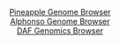 <div id="Pineapple_Genome_Browser" align="center">
  <a href="https://igv.org/app/?sessionURL=blob:zZNRb9owFIX_i6VWmxQSJyEJiYSmtAXWsbYqKGRrVUUmcYKLYwfbhALiv89Fm_bSSeVh0yQ_2Fe27znHn_egxUISzkAEHNP2TNsGBpALvpmiuqH4FtVYgqhEVGIDCFxigVmOQbQHJZIKJZOv.uRCqUZGlkVU06kRq7gpXRPVaMcZ2kgz57V1ySlFcy6Q4kJaFwK13CJV29ngOWoaU_d2Tc8qkEIWos2CM8mtBrMq2.j7sl.lrMKM1zir11SRo4BM69EaC7NEn.J0Guc5lnKMt9dFPx5fxzN3kDyM_MuH5O5zmvjp.ZRUDKm1wP0z52KWPt.UZ85wdXsV.jMhr9Kq5cNxaz9_uT9zr84HLw0RWPbtwO65Yc_thjocwgr88j_51oOc6L2bQBYE2vloQsft4PYeyWe3xKuRHAY3f3B.MADl.VrTAPKFCCIbGi70Dc_xO69Tu2dA.JqP4AREj08GUALlS739cQ_UttHMAIlX6yM.BuCiwAJEnRDCwA5Dx.sGXRiG9sHYg7Wgfy_cYTIJA.jEjuNnJaFKA11kkjXSRIyZbV6a1e7ENG8mHm12kPu9HlzeqaaqPPlwEcPBaPlWlh7U_nXr4wNqo.9R9E.4e48QU81Phe1lO.r2eLrcxQm8K74T.a2LtrNVVV2_.cmO8ZwWTclFjZTeryt6.ZO2FgmCmNKFlkgyJ5SobapT5BsQ2Y6roQU5p1xTCEQ1_wANaNge_PgbTvfwdPgB">Pineapple Genome Browser</a>
</div>
<div id="Alphonso_Genome_Browser" align="center">
  <a href="https://igv.org/app/?sessionURL=blob:zZLdatswGIbvRZCygWNLduI_KMPN0t.0I8nStCnFKLbsiNqSI8l2k5B7nxo2dtJBc7AxMMb.kKX3ffzsQEOEpJyBENgm6psIAQPIFW.nuKwKcodLIkGY4UISAwiSEUFYQkC4AxmWCs8mI_3lSqlKhpZFVdUtMcu5KR0Tl3jLGW6lmfDSGvCiwEsusOJCWmcCN9yiedNtyRJXlanPdsy.lWKFLVxUK84ktyrC8rjV.8W_RnFOGC9JXNaFoocAsc6jM6Zmhr9E82mUJETKG7K5Sk.jm6vo3hnOFhfuYDH7djmfufOTKc0ZVrUgp4Mi2j6Q8UVqR.iqtxmml4_eCMqoxuOO8_Vk.FpRQeQp8pDvBH4PuRoMZSl5_Z8664se2fslQdOxGDKR3nfsc8_Xt2i0tW_r9SJqB.273T2wN0DBk1q7AJKV8EIEDQe6Rt92u2.PyDcgDDQhwSkIn54NoAROXvTypx1Qm0obAyRZ1wd5DMBFSgQIuwGEHgoCu9_zejAI0N7YgVoUfw_v.WwSeNCObNuNM1oorXMaS1ZJEzNmNklm5tsjeS788g1hbwzrlYj6k1t_.DAaLNfpdVnKP9A0gD788BN11Y9k.ifufSSIqZbHCvdaZx37jAROsw7WBUXX34U78BN3Mr58vH0XkK_rHgcn46LESq_XE_3607gGC4qZ0oOGSrqkBVWbuebIWxAi29HigoQXXJsIRL78BA1ooD78_FtQZ_.8_wE-">Alphonso Genome Browser</a>
</div>


<div id="DAF_Genomics_Browser" align="center">
  <a href="https://igv.org/app/?sessionURL=blob:tZFra9swFIb_i6D9ZDu27MQXCMNts7ZL2doaJ71QgmYfxSaW5Ery3DTkv0.4LYNdGIMOJCFxLu.r8.zQN5CqFhwlCDve2PE8ZCFViT4jrG3gM2GgUEJJo8BCEihI4AWgZIcoUZrk1xemstK6VcloVBJqr4ELVhfKUb5DWluJTldgUm3sEEaeBSe9cgrBTLImI9K0leBKjEhRgFK2O2qBr1c9McdbbDW0hBXrGl0PqitjwhgrHUqM25qX8PQXI_9B2az6Q7rM0qF.DtvzcprOz9OFP8vvTifHd_mXs2U.WR5m9ZoT3UmYthBuyypqZosLeeIdu5fpkbx5PNM97Q_8k8PZU1tLUFMv9CI_jnCE0d5CjSg6gwAVlfQSL7BCHFk4COzXqz.emBlIUaPk_sFCWpJiY9Lvd0hvWwMKKXjsBmYWErIEiRI7dt3Qi2M8DsLAjWNvb.1QJ5t3Jvkxv45DF6cYT5yvhBl9WjfD.IzQr8H3wvhTZ7P_FdMBPsr4.lM8fz6ll7fL7GqxuaJ0xm5vNrL4LSjf.P_jx6iQjGgTenm.YiGN0WPA9Q8u_v5h_x0-">DAF Genomics Browser</a>
</div>

